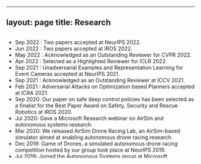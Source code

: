 
---
layout: page
title: Research
---


<div style="overflow: auto; height:250pt; width:100%;">

* Sep 2022 : Two papers accepted at NeurIPS 2022.
* Jun 2022 : Two papers accepted at IROS 2022.
* May 2022 : Acknowledged as an Outstanding Reviewer for CVPR 2022.
* Apr 2022 : Selected as a Highlighted Reviewer for ICLR 2022.
* Sep 2021 : Unadversarial Examples and Representation Learning for Event Cameras accepted at NeurIPS 2021.
* Sep 2021 : Acknowledged as an Outstanding Reviewer at ICCV 2021.
* Feb 2021 : Adversarial Attacks on Optimization based Planners accepted at ICRA 2021.
* Sep 2020: Our paper on safe deep control policies has been selected as a finalist for the Best Paper Award on Safety, Security and Rescue Robotics at IROS 2020.
* Jul 2020: Gave a Microsoft Research webinar on AirSim and autonomous systems research.
* Mar 2020: We released AirSim Drone Racing Lab, an AirSim-based simulator aimed at enabling autonomous drone racing research.
* Dec 2019: Game of Drones, a simulated autonomous drone racing competition hosted by our group took place at NeurIPS 2019.
* Jul 2019: Joined the Autonomous Systems group at Microsoft.
* May 2019: Received my PhD degree from Texas A&M University.
* Feb 2018: One paper accepted at ICUAS 2018.
* Jan 2018: One paper accepted at ICRA 2018.
* Sep 2017: Gave a talk at the Workshop on Complex Collaborative Systems, IROS 2017.
</div>
&nbsp;